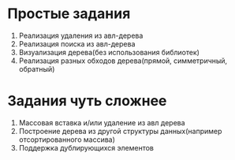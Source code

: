 # Простые задания
1) Реализация удаления из авл-дерева
2) Реализация поиска из авл-дерева
3) Визуализация дерева(без использования библиотек)
4) Реализация разных обходов дерева(прямой, симметричный, обратный)
# Задания чуть сложнее
1) Массовая вставка и/или удаление из авл дерева
2) Построение дерева из другой структуры данных(например отсортированного массива)
3) Поддержка дублирующихся элементов